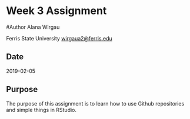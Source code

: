 # Week 3 Assignment

#Author
Alana Wirgau

Ferris State University
[wirgaua2@ferris.edu](mailto:wirgaua2@ferris.edu)

## Date
2019-02-05

## Purpose
The purpose of this assignment is to learn how to use Github repositories and simple things in RStudio. 